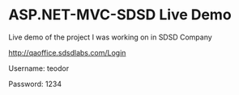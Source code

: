 # ASP.NET-MVC-SDSD Live Demo
Live demo of the project I was working on in SDSD Company

http://qaoffice.sdsdlabs.com/Login

Username: teodor

Password: 1234

